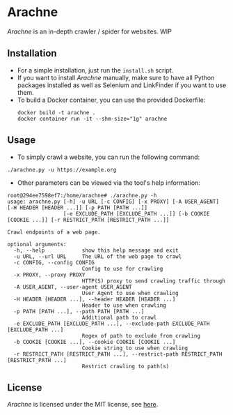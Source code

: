 
# Arachne
*Arachne* is an in-depth crawler / spider for websites. WIP

## Installation
* For a simple installation, just run the ``install.sh`` script.
* If you want to install *Arachne* manually, make sure to have all Python packages installed as well as Selenium and LinkFinder if you want to use them.
* To build a Docker container, you can use the provided Dockerfile:
  ```
  docker build -t arachne .
  docker container run -it --shm-size="1g" arachne
  ```

## Usage
* To simply crawl a website, you can run the following command:
```
./arachne.py -u https://example.org
```
* Other parameters can be viewed via the tool's help information:
```
root@294ee7598ef7:/home/arachne# ./arachne.py -h
usage: arachne.py [-h] -u URL [-c CONFIG] [-x PROXY] [-A USER_AGENT] [-H HEADER [HEADER ...]] [-p PATH [PATH ...]]
                  [-e EXCLUDE_PATH [EXCLUDE_PATH ...]] [-b COOKIE [COOKIE ...]] [-r RESTRICT_PATH [RESTRICT_PATH ...]]

Crawl endpoints of a web page.

optional arguments:
  -h, --help            show this help message and exit
  -u URL, --url URL     The URL of the web page to crawl
  -c CONFIG, --config CONFIG
                        Config to use for crawling
  -x PROXY, --proxy PROXY
                        HTTP(S) proxy to send crawling traffic through
  -A USER_AGENT, --user-agent USER_AGENT
                        User Agent to use when crawling
  -H HEADER [HEADER ...], --header HEADER [HEADER ...]
                        Header to use when crawling
  -p PATH [PATH ...], --path PATH [PATH ...]
                        Additional path to crawl
  -e EXCLUDE_PATH [EXCLUDE_PATH ...], --exclude-path EXCLUDE_PATH [EXCLUDE_PATH ...]
                        Regex of path to exclude from crawling
  -b COOKIE [COOKIE ...], --cookie COOKIE [COOKIE ...]
                        Cookie string to use when crawling
  -r RESTRICT_PATH [RESTRICT_PATH ...], --restrict-path RESTRICT_PATH [RESTRICT_PATH ...]
                        Restrict crawling to path(s)
```

## License
*Arachne* is licensed under the MIT license, see [here](https://github.com/ra1nb0rn/arachne/blob/master/LICENSE).

